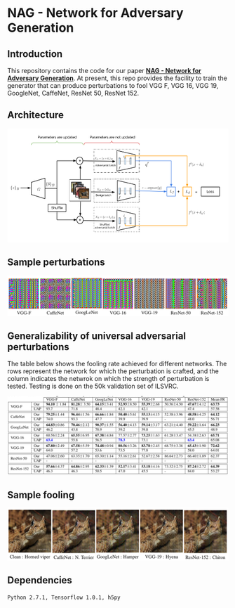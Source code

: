 # NAG - Network for Adversary Generation

## Introduction
This repository contains the code for our paper **[NAG - Network for Adversary Generation](https://arxiv.org/abs/1712.03390)**. At present, this repo provides the facility to train the generator that can produce perturbations to fool VGG F, VGG 16, VGG 19, GoogleNet, CaffeNet, ResNet 50, ResNet 152.

## Architecture
![](/extras/nag.png)

## Sample perturbations
![](/extras/pb_nag.png)

## Generalizability of universal adversarial perturbations
The table below shows the fooling rate achieved for different networks. The rows represent the network for which the perturbation is crafted, and the column indicates the netwrok on which the strength of perturbation is tested. Testing is done on the 50k validation set of ILSVRC.  

![](/extras/nag_table.png)

## Sample fooling

![](/extras/example.png)


## Dependencies
```
Python 2.7.1, Tensorflow 1.0.1, h5py
```



